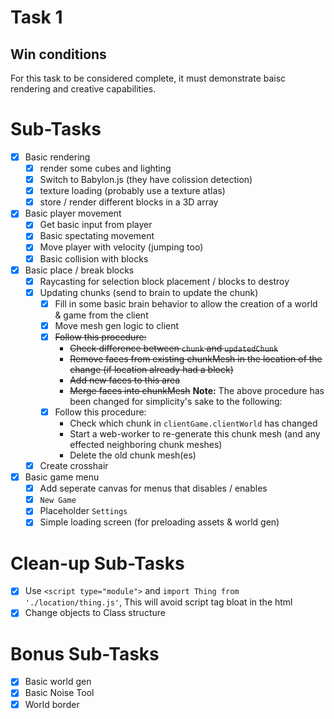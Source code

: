 # Task 1

## Win conditions
For this task to be considered complete, it must demonstrate baisc rendering and creative capabilities.

# Sub-Tasks
- [X] Basic rendering
    - [X] render some cubes and lighting
    - [X] Switch to Babylon.js (they have colission detection)
    - [X] texture loading (probably use a texture atlas)
    - [X] store / render different blocks in a 3D array
- [X] Basic player movement
    - [X] Get basic input from player
    - [X] Basic spectating movement
    - [X] Move player with velocity (jumping too)
    - [X] Basic collision with blocks
- [X] Basic place / break blocks
    - [X] Raycasting for selection block placement / blocks to destroy
    - [X] Updating chunks (send to brain to update the chunk)
        - [X] Fill in some basic brain behavior to allow the creation of a world & game from the client
        - [X] Move mesh gen logic to client
        - [X] ~~Follow this procedure:~~
            - ~~Check difference between `chunk` and `updatedChunk`~~
            - ~~Remove faces from existing chunkMesh in the location of the change (if location already had a block)~~
            - ~~Add new faces to this area~~
            - ~~Merge faces into chunkMesh~~
        **Note:** The above procedure has been changed for simplicity's sake to the following:
        - [X] Follow this procedure:
            - Check which chunk in `clientGame.clientWorld` has changed
            - Start a web-worker to re-generate this chunk mesh (and any effected neighboring chunk meshes)
            - Delete the old chunk mesh(es)
    - [X] Create crosshair
- [X] Basic game menu
    - [X] Add seperate canvas for menus that disables / enables
    - [X] `New Game`
    - [X] Placeholder `Settings`
    - [X] Simple loading screen (for preloading assets & world gen)

# Clean-up Sub-Tasks
- [X] Use `<script type="module">` and `import Thing from './location/thing.js'`, This will avoid script tag bloat in the html
- [X] Change objects to Class structure

# Bonus Sub-Tasks
- [X] Basic world gen
- [X] Basic Noise Tool
- [X] World border